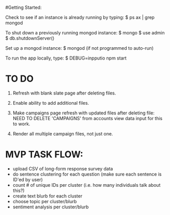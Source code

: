#Getting Started:

Check to see if an instance is already running by typing: 
$ ps ax | grep mongod

To shut down a previously running mongod instance: 
$ mongo
$ use admin
$ db.shutdownServer()

Set up a mongod instance: 
$ mongod (if not programmed to auto-run) 

To run the app locally, type:
$ DEBUG=inpputio npm start


# TO DO

1. Refresh with blank slate page after deleting files. 

2. Enable ability to add additional files.

3. Make campaigns page refresh with updated files 
    after deleting file: NEED TO DELETE 'CAMPAIGNS' from accounts view data input for this to work. 
    
4. Render all multiple campaign files, not just one.



# MVP TASK FLOW: 
   - upload CSV of long-form response survey data
   - do sentence clustering for each question (make sure each sentence is ID'ed by user)
   - count # of unique IDs per cluster (i.e. how many individuals talk about this?)
   - create text blurb for each cluster
   - choose topic per cluster/blurb
   - sentiment analysis per cluster/blurb
     

